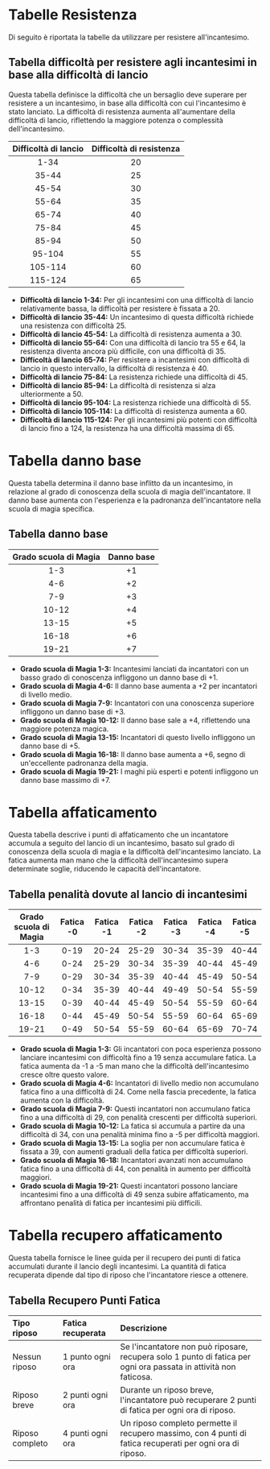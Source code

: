 # Tabelle Resistenza
Di seguito è riportata la tabelle da utilizzare per resistere all'incantesimo.

## Tabella difficoltà per resistere agli incantesimi in base alla difficoltà di lancio
Questa tabella definisce la difficoltà che un bersaglio deve superare per resistere a un incantesimo, in base alla difficoltà con cui l'incantesimo è stato lanciato. La difficoltà di resistenza aumenta all'aumentare della difficoltà di lancio, riflettendo la maggiore potenza o complessità dell'incantesimo.

| Difficoltà di lancio | Difficoltà di resistenza |
| :-------------------:|:------------------------:|
| 1-34                 | 20                       |
| 35-44                | 25                       |
| 45-54                | 30                       |
| 55-64                | 35                       |
| 65-74                | 40                       |
| 75-84                | 45                       |
| 85-94                | 50                       |
| 95-104               | 55                       |
| 105-114              | 60                       |
| 115-124              | 65                       |

- **Difficoltà di lancio 1-34:** Per gli incantesimi con una difficoltà di lancio relativamente bassa, la difficoltà per resistere è fissata a 20.  
- **Difficoltà di lancio 35-44:** Un incantesimo di questa difficoltà richiede una resistenza con difficoltà 25.  
- **Difficoltà di lancio 45-54:** La difficoltà di resistenza aumenta a 30.  
- **Difficoltà di lancio 55-64:** Con una difficoltà di lancio tra 55 e 64, la resistenza diventa ancora più difficile, con una difficoltà di 35.  
- **Difficoltà di lancio 65-74:** Per resistere a incantesimi con difficoltà di lancio in questo intervallo, la difficoltà di resistenza è 40.  
- **Difficoltà di lancio 75-84:** La resistenza richiede una difficoltà di 45.  
- **Difficoltà di lancio 85-94:** La difficoltà di resistenza si alza ulteriormente a 50.  
- **Difficoltà di lancio 95-104:** La resistenza richiede una difficoltà di 55.  
- **Difficoltà di lancio 105-114:** La difficoltà di resistenza aumenta a 60.  
- **Difficoltà di lancio 115-124:** Per gli incantesimi più potenti con difficoltà di lancio fino a 124, la resistenza ha una difficoltà massima di 65.  

# Tabella danno base
Questa tabella determina il danno base inflitto da un incantesimo, in relazione al grado di conoscenza della scuola di magia dell'incantatore. Il danno base aumenta con l'esperienza e la padronanza dell'incantatore nella scuola di magia specifica.

## Tabella danno base
| Grado scuola di Magia | Danno base  |
| :-------------------: | :---------: |
| 1-3                   | +1          |
| 4-6                   | +2          | 
| 7-9                   | +3          |
| 10-12                 | +4          |
| 13-15                 | +5          |
| 16-18                 | +6          |
| 19-21                 | +7          |

- **Grado scuola di Magia 1-3:** Incantesimi lanciati da incantatori con un basso grado di conoscenza infliggono un danno base di +1.  
- **Grado scuola di Magia 4-6:** Il danno base aumenta a +2 per incantatori di livello medio.  
- **Grado scuola di Magia 7-9:** Incantatori con una conoscenza superiore infliggono un danno base di +3.  
- **Grado scuola di Magia 10-12:** Il danno base sale a +4, riflettendo una maggiore potenza magica.  
- **Grado scuola di Magia 13-15:** Incantatori di questo livello infliggono un danno base di +5.  
- **Grado scuola di Magia 16-18:** Il danno base aumenta a +6, segno di un'eccellente padronanza della magia.  
- **Grado scuola di Magia 19-21:** I maghi più esperti e potenti infliggono un danno base massimo di +7.  

# Tabella affaticamento
Questa tabella descrive i punti di affaticamento che un incantatore accumula a seguito del lancio di un incantesimo, basato sul grado di conoscenza della scuola di magia e la difficoltà dell'incantesimo lanciato. La fatica aumenta man mano che la difficoltà dell'incantesimo supera determinate soglie, riducendo le capacità dell'incantatore.

## Tabella penalità dovute al lancio di incantesimi
| Grado scuola di Magia | Fatica -0 | Fatica -1 | Fatica -2 | Fatica -3 | Fatica -4 | Fatica -5 |
| :-------------------: | :-------: | :-------: | :-------: | :-------: | :-------: | :-------: |
| 1-3                   | 0-19      | 20-24     | 25-29     | 30-34     | 35-39     | 40-44     |
| 4-6                   | 0-24      | 25-29     | 30-34     | 35-39     | 40-44     | 45-49     |
| 7-9                   | 0-29      | 30-34     | 35-39     | 40-44     | 45-49     | 50-54     |
| 10-12                 | 0-34      | 35-39     | 40-44     | 49-49     | 50-54     | 55-59     |
| 13-15                 | 0-39      | 40-44     | 45-49     | 50-54     | 55-59     | 60-64     |
| 16-18                 | 0-44      | 45-49     | 50-54     | 55-59     | 60-64     | 65-69     |
| 19-21                 | 0-49      | 50-54     | 55-59     | 60-64     | 65-69     | 70-74     |

- **Grado scuola di Magia 1-3:** Gli incantatori con poca esperienza possono lanciare incantesimi con difficoltà fino a 19 senza accumulare fatica. La fatica aumenta da -1 a -5 man mano che la difficoltà dell'incantesimo cresce oltre questo valore.  
- **Grado scuola di Magia 4-6:** Incantatori di livello medio non accumulano fatica fino a una difficoltà di 24. Come nella fascia precedente, la fatica aumenta con la difficoltà.  
- **Grado scuola di Magia 7-9:** Questi incantatori non accumulano fatica fino a una difficoltà di 29, con penalità crescenti per difficoltà superiori.  
- **Grado scuola di Magia 10-12:** La fatica si accumula a partire da una difficoltà di 34, con una penalità minima fino a -5 per difficoltà maggiori.  
- **Grado scuola di Magia 13-15:** La soglia per non accumulare fatica è fissata a 39, con aumenti graduali della fatica per difficoltà superiori.  
- **Grado scuola di Magia 16-18:** Incantatori avanzati non accumulano fatica fino a una difficoltà di 44, con penalità in aumento per difficoltà maggiori.  
- **Grado scuola di Magia 19-21:** Questi incantatori possono lanciare incantesimi fino a una difficoltà di 49 senza subire affaticamento, ma affrontano penalità di fatica per incantesimi più difficili.  

# Tabella recupero affaticamento
Questa tabella fornisce le linee guida per il recupero dei punti di fatica accumulati durante il lancio degli incantesimi. La quantità di fatica recuperata dipende dal tipo di riposo che l'incantatore riesce a ottenere.

## Tabella Recupero Punti Fatica
|   Tipo riposo   | Fatica recuperata | Descrizione                                                                                                       |
| :-------------- | :---------------- | :---------------------------------------------------------------------------------------------------------------- |
| Nessun riposo   | 1 punto ogni ora  | Se l'incantatore non può riposare, recupera solo 1 punto di fatica per ogni ora passata in attività non faticosa. |
| Riposo breve    | 2 punti ogni ora  | Durante un riposo breve, l'incantatore può recuperare 2 punti di fatica per ogni ora di riposo.                   |
| Riposo completo | 4 punti ogni ora  | Un riposo completo permette il recupero massimo, con 4 punti di fatica recuperati per ogni ora di riposo.         |
